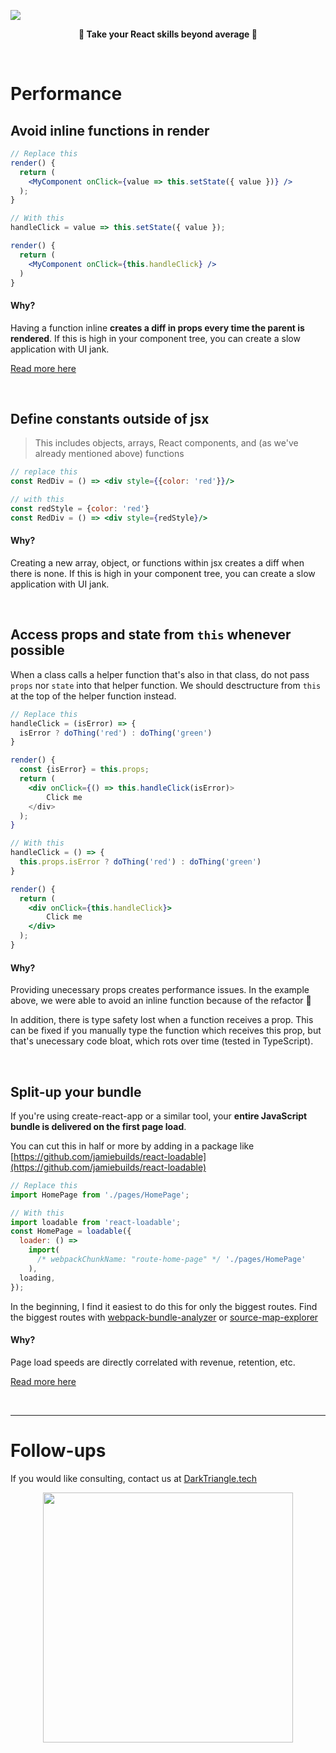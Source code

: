 ![](https://miro.medium.com/max/1400/1*nr79p-m8ki2L3zepg1nc8g.gif)
<p align="center">
  <b>🙌 Take your React skills beyond average 🙌</b>
</p>

<br />

# Performance

## Avoid inline functions in render

```jsx
// Replace this
render() {
  return (
    <MyComponent onClick={value => this.setState({ value })} />
  );
}

// With this
handleClick = value => this.setState({ value });

render() {
  return (
    <MyComponent onClick={this.handleClick} />
  )
}
```

#### Why?

Having a function inline **creates a diff in props every time the parent is rendered**. If this is high in your component tree, you can create a slow application with UI jank.

[Read more here](https://maarten.mulders.it/2017/07/no-bind-or-arrow-functions-in-in-jsx-props-why-how/)

<br />

## Define constants outside of jsx

> This includes objects, arrays, React components, and (as we've already mentioned above) functions

```jsx
// replace this
const RedDiv = () => <div style={{color: 'red'}}/>
```

```jsx
// with this
const redStyle = {color: 'red'}
const RedDiv = () => <div style={redStyle}/>
```

#### Why?

Creating a new array, object, or functions within jsx creates a diff when there is none. If this is high in your component tree, you can create a slow application with UI jank.

<br />

## Access props and state from `this` whenever possible

When a class calls a helper function that's also in that class, do not pass `props` nor `state` into that helper function. We should desctructure from `this` at the top of the helper function instead.

```jsx
// Replace this
handleClick = (isError) => {
  isError ? doThing('red') : doThing('green')
}

render() {
  const {isError} = this.props;
  return (
    <div onClick={() => this.handleClick(isError)>
        Click me
    </div>
  );
}
```

```jsx
// With this
handleClick = () => {
  this.props.isError ? doThing('red') : doThing('green')
}

render() {
  return (
    <div onClick={this.handleClick}>
        Click me
    </div>
  );
}
```

#### Why?

Providing unecessary props creates performance issues. In the example above, we were able to avoid an inline function because of the refactor 👏

In addition, there is type safety lost when a function receives a prop. This can be fixed if you manually type the function which receives this prop, but that's unecessary code bloat, which rots over time (tested in TypeScript).

<br />

## Split-up your bundle

If you're using create-react-app or a similar tool, your **entire JavaScript bundle is delivered on the first page load**. 

You can cut this in half or more by adding in a package like [https://github.com/jamiebuilds/react-loadable](https://github.com/jamiebuilds/react-loadable)

```jsx
// Replace this
import HomePage from './pages/HomePage';

// With this
import loadable from 'react-loadable';
const HomePage = loadable({
  loader: () =>
    import(
      /* webpackChunkName: "route-home-page" */ './pages/HomePage'
    ),
  loading,
});
```

In the beginning, I find it easiest to do this for only the biggest routes. Find the biggest routes with [webpack-bundle-analyzer](https://github.com/webpack-contrib/webpack-bundle-analyzer) or [source-map-explorer](https://github.com/danvk/source-map-explorer)

#### Why?

Page load speeds are directly correlated with revenue, retention, etc.

[Read more here](https://css-tricks.com/using-react-loadable-for-code-splitting-by-components-and-routes/)

<br />

---

# Follow-ups

If you would like consulting, contact us at [DarkTriangle.tech](https://darktriangle.tech)

<p align="center">
  <img src="https://avatars2.githubusercontent.com/u/49670561" width="400"/>
</p>

